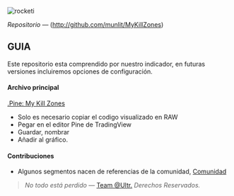 ![rocketi](https://github.com/munlit/MyKillZones/assets/160430345/866cece8-485e-4a0a-9fdc-8a59e2ba8a65)

*Repositorio* — (http://github.com/munlit/MyKillZones)

## GUIA

Este repositorio esta comprendido por nuestro indicador, en futuras versiones incluiremos opciones de configuración. 

#### Archivo principal

[.Pine: My Kill Zones](https://github.com/munlit/MyKillZones/blob/master/My%20KillZones%20(%40Ultr).pine)

*  Solo es necesario copiar el codigo visualizado en RAW
*  Pegar en el editor Pine de TradingView
*  Guardar, nombrar
*  Añadir al gráfico. 

#### Contribuciones 

* Algunos segmentos nacen de referencias de la comunidad, [Comunidad](https://tradingview.com/scripts)

> *No todo está perdido* — [Team @Ultr.](https://@Ultr.io) *Derechos Reservados.*
